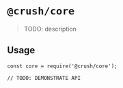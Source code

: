# `@crush/core`

> TODO: description

## Usage

```
const core = require('@crush/core');

// TODO: DEMONSTRATE API
```
